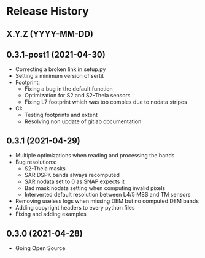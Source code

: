 # Release History

## X.Y.Z (YYYY-MM-DD)

## 0.3.1-post1 (2021-04-30)

- Correcting a broken link in setup.py
- Setting a minimum version of sertit
- Footprint:
  - Fixing a bug in the default function
  - Optimization for S2 and S2-Theia sensors
  - Fixing L7 footprint which was too complex due to nodata stripes
- CI:
  - Testing footprints and extent
  - Resolving non update of gitlab documentation

## 0.3.1 (2021-04-29)

- Multiple optimizations when reading and processing the bands
- Bug resolutions:
  - S2-Theia masks
  - SAR DSPK bands always recomputed
  - SAR nodata set to 0 as SNAP expects it
  - Bad mask nodata setting when computing invalid pixels
  - Interverted default resolution between L4/5 MSS and TM sensors
- Removing useless logs when missing DEM but no computed DEM bands
- Adding copyright headers to every python files
- Fixing and adding examples


## 0.3.0 (2021-04-28)

- Going Open Source
